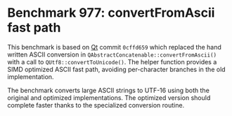 # Benchmark 977: convertFromAscii fast path

This benchmark is based on [Qt](https://github.com/qt/qtbase) commit `0cffd659` which
replaced the hand written ASCII conversion in
`QAbstractConcatenable::convertFromAscii()` with a call to
`QUtf8::convertToUnicode()`. The helper function provides a SIMD optimized
ASCII fast path, avoiding per-character branches in the old implementation.

The benchmark converts large ASCII strings to UTF-16 using both the original
and optimized implementations. The optimized version should complete faster
thanks to the specialized conversion routine.
